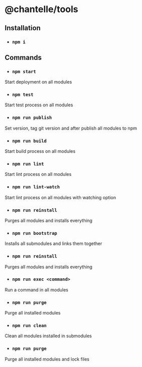 # @chantelle/tools

## Installation
- ### `npm i`

## Commands

- ### `npm start`
Start deployment on all modules

- ### `npm test`
Start test process on all modules

- ### `npm run publish`
Set version, tag git version and after publish all modules to npm

- ### `npm run build`
Start build process on all modules

- ### `npm run lint`
Start lint process on all modules

- ### `npm run lint-watch`
Start lint process on all modules with watching option

- ### `npm run reinstall`
Purges all modules and installs everything

- ### `npm run bootstrap`
Installs all submodules and links them together

- ### `npm run reinstall`
Purges all modules and installs everything

- ### `npm run exec <command>`
Run a command in all modules

- ### `npm run purge`
Purge all installed modules

- ### `npm run clean`
Clean all modules installed in submodules

- ### `npm run purge`
Purge all installed modules and lock files
